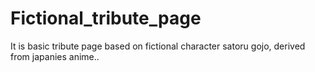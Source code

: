# Fictional_tribute_page

It is basic tribute page based on fictional character satoru gojo,  derived from japanies anime..
